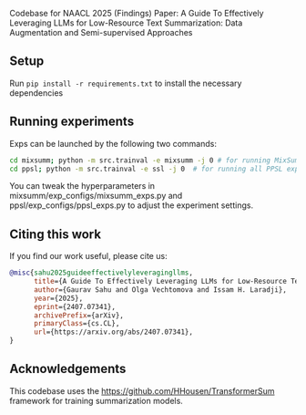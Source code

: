 Codebase for NAACL 2025 (Findings) Paper: A Guide To Effectively Leveraging LLMs for Low-Resource Text
Summarization: Data Augmentation and Semi-supervised Approaches

## Setup

Run `pip install -r requirements.txt` to install the necessary dependencies

## Running experiments

Exps can be launched by the following two commands:

```bash
cd mixsumm; python -m src.trainval -e mixsumm -j 0 # for running MixSumm experiments
cd ppsl; python -m src.trainval -e ssl -j 0  # for running all PPSL experiments
```

You can tweak the hyperparameters in mixsumm/exp_configs/mixsumm_exps.py and ppsl/exp_configs/ppsl_exps.py to adjust the experiment settings.

## Citing this work
If you find our work useful, please cite us:

```bibtex
@misc{sahu2025guideeffectivelyleveragingllms,
      title={A Guide To Effectively Leveraging LLMs for Low-Resource Text Summarization: Data Augmentation and Semi-supervised Approaches}, 
      author={Gaurav Sahu and Olga Vechtomova and Issam H. Laradji},
      year={2025},
      eprint={2407.07341},
      archivePrefix={arXiv},
      primaryClass={cs.CL},
      url={https://arxiv.org/abs/2407.07341}, 
}
```

## Acknowledgements
This codebase uses the https://github.com/HHousen/TransformerSum framework for training summarization models.